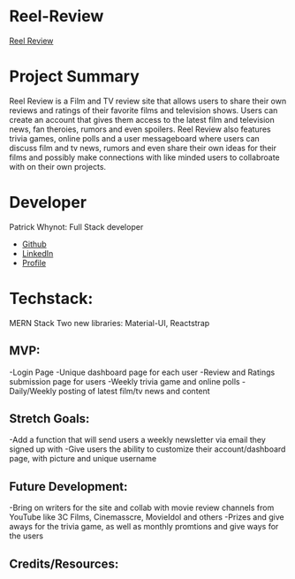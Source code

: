 # Reel-Review
[Reel Review](https://github.com/pwhynot/Reel-Review)

# Project Summary
Reel Review is a Film and TV review site that allows users to share their own reviews and ratings of their favorite films and television shows.
Users can create an account that gives them access to the latest film and television news, fan theroies, rumors and even spoilers.
Reel Review also features trivia games, online polls and a user messageboard where users can discuss film and tv news, rumors and even share
their own ideas for their films and possibly make connections with like minded users to collabroate with on their own projects.


# Developer
Patrick Whynot: Full Stack developer
- [Github](https://github.com/pwhynot)
- [LinkedIn](https://www.linkedin.com/in/patrick-whynot-a31334180/)
- [Profile](https://pwhynot.github.io/Patrick-Whynot-Portfolio/)


# Techstack:
MERN Stack
Two new libraries: Material-UI, Reactstrap

## MVP:
-Login Page
-Unique dashboard page for each user
-Review and Ratings submission page for users
-Weekly trivia game and online polls
-Daily/Weekly posting of latest film/tv news and content

## Stretch Goals:
-Add a function that will send users a weekly newsletter via email they signed up with
-Give users the ability to customize their account/dashboard page, with picture and unique username
 

## Future Development:
-Bring on writers for the site and collab with movie review channels from YouTube like 3C Films, Cinemasscre, MovieIdol and others
-Prizes and give aways for the trivia game, as well as monthly promtions and give ways for the users


## Credits/Resources:
